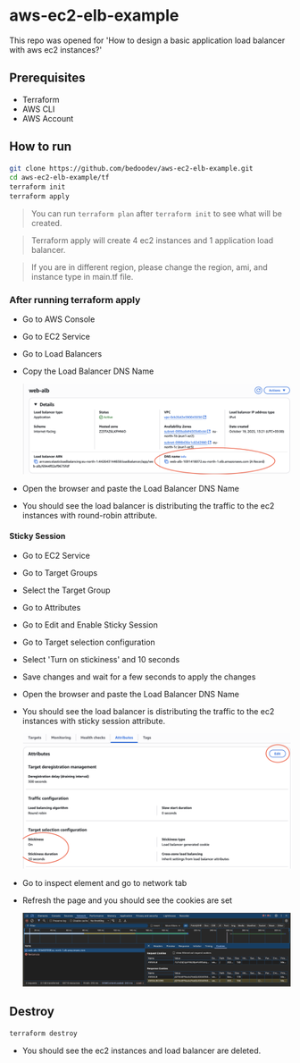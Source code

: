 # aws-ec2-elb-example

This repo was opened for 'How to design a basic application load balancer with aws ec2 instances?'

## Prerequisites

- Terraform
- AWS CLI
- AWS Account

## How to run

```bash
git clone https://github.com/bedoodev/aws-ec2-elb-example.git
cd aws-ec2-elb-example/tf
terraform init
terraform apply
```

> You can run `terraform plan` after `terraform init` to see what will be created.

> Terraform apply will create 4 ec2 instances and 1 application load balancer.

> If you are in different region, please change the region, ami, and instance type in main.tf file.

### After running terraform apply

- Go to AWS Console
- Go to EC2 Service
- Go to Load Balancers

- Copy the Load Balancer DNS Name

  <img src="images/dns_name.png" alt="DNS Name" width="500">

- Open the browser and paste the Load Balancer DNS Name
- You should see the load balancer is distributing the traffic to the ec2 instances with round-robin attribute.

#### Sticky Session

- Go to EC2 Service
- Go to Target Groups
- Select the Target Group
- Go to Attributes
- Go to Edit and Enable Sticky Session
- Go to Target selection configuration
- Select 'Turn on stickiness' and 10 seconds
- Save changes and wait for a few seconds to apply the changes
- Open the browser and paste the Load Balancer DNS Name
- You should see the load balancer is distributing the traffic to the ec2 instances with sticky session attribute.

    <img src="images/sticky.png" alt="Sticky Session" width="500">

- Go to inspect element and go to network tab
- Refresh the page and you should see the cookies are set

    <img src="images/cookies.png" alt="Cookies" width="500">

## Destroy

```bash
terraform destroy
```

- You should see the ec2 instances and load balancer are deleted.
